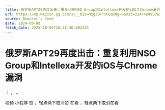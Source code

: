```yaml
---
title: 俄罗斯APT29再度出击：重复利用NSO Group和Intellexa开发的iOS与Chrome漏洞
url: https://mp.weixin.qq.com/s?__biz=Mzg3OTYxODQxNg==&mid=2247484963&idx=1&sn=5682d175e2b9907a7a93439a4f64c2d2
source: Doonsec's feed
date: 2024-09-08
fetch_date: 2025-10-06T18:21:40.602324
---
```


# 俄罗斯APT29再度出击：重复利用NSO Group和Intellexa开发的iOS与Chrome漏洞

：
，
。

视频
小程序
赞
，轻点两下取消赞
在看
，轻点两下取消在看